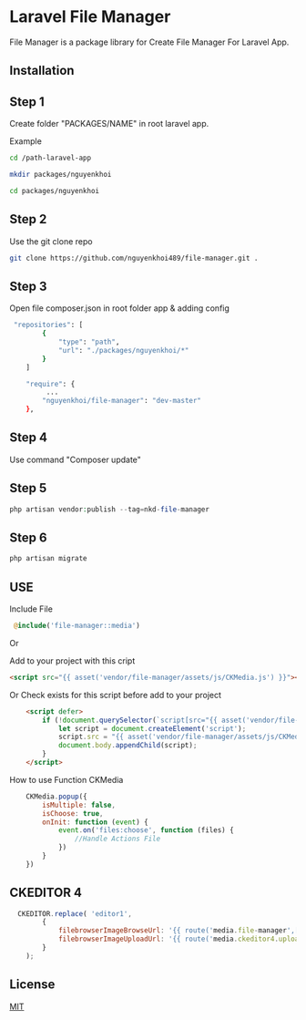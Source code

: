 # Laravel File Manager

File Manager is a package library for Create File Manager For Laravel App.

## Installation

## Step 1

Create folder "PACKAGES/NAME" in root laravel app.

Example

```bash
cd /path-laravel-app
```

```bash
mkdir packages/nguyenkhoi
```

```bash
cd packages/nguyenkhoi
```

## Step 2

Use the git clone repo

```bash
git clone https://github.com/nguyenkhoi489/file-manager.git .
```

## Step 3

Open file composer.json in root folder app & adding config

```bash
 "repositories": [
        {
            "type": "path",
            "url": "./packages/nguyenkhoi/*"
        }
    ]
```

```bash
    "require": {
         ...
        "nguyenkhoi/file-manager": "dev-master"
    },
```

## Step 4

Use command "Composer update"

## Step 5

```php
php artisan vendor:publish --tag=nkd-file-manager
```
## Step 6

```php
php artisan migrate
```
## USE

Include File
```php
 @include('file-manager::media')
```
Or

Add to your project with this cript
```html
<script src="{{ asset('vendor/file-manager/assets/js/CKMedia.js') }}"></script>
```

Or
Check exists for this script before add to your project
```html
    <script defer>
        if (!document.querySelector(`script[src="{{ asset('vendor/file-manager/assets/js/CKMedia.js') }}"]`)) {
            let script = document.createElement('script');
            script.src = "{{ asset('vendor/file-manager/assets/js/CKMedia.js') }}";
            document.body.appendChild(script);
        }
    </script>
```
How to use Function CKMedia
```javascript
    CKMedia.popup({
        isMultiple: false,
        isChoose: true,
        onInit: function (event) {
            event.on('files:choose', function (files) {
                //Handle Actions File
            })
        }
    })
```
## CKEDITOR 4

```javascript
  CKEDITOR.replace( 'editor1',
        {
            filebrowserImageBrowseUrl: '{{ route('media.file-manager',['isChoose' => true]) }}',
            filebrowserImageUploadUrl: '{{ route('media.ckeditor4.upload', ['_token' => csrf_token()]) }}'
        }
    );
```
## License

[MIT](https://choosealicense.com/licenses/mit/)
